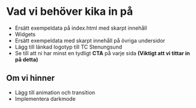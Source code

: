 # **Vad vi behöver kika in på**

- Ersätt exempeldata på index.html med skarpt innehåll
- Widgets
- Ersätt exempeldata med skarpt innehåll på övriga undersidor
- Lägg till länkad logotyp till TC Stenungsund
- Se till att ni har minst en tydligt **CTA** på varje sida **(Viktigt att vi tittar in på detta)**

## **Om vi hinner**

- Lägg till animation och transition
- Implementera darkmode
